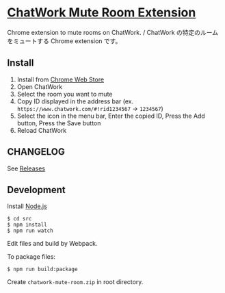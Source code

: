 # [ChatWork Mute Room Extension](https://github.com/chocoby/chatwork-mute-room-extension)

Chrome extension to mute rooms on ChatWork. / ChatWork の特定のルームをミュートする Chrome extension です。

## Install

1. Install from [Chrome Web Store](https://chrome.google.com/webstore/detail/chatwork-mute-room/hnilammhfaleikbmmobhedpohmkbonab)
1. Open ChatWork
1. Select the room you want to mute
1. Copy ID displayed in the address bar (ex. `https://www.chatwork.com/#!rid1234567` -> `1234567`)
1. Select the icon in the menu bar, Enter the copied ID, Press the Add button, Press the Save button
1. Reload ChatWork

## CHANGELOG

See [Releases](https://github.com/chocoby/chatwork-mute-room-extension/releases)

## Development

Install [Node.js](https://nodejs.org/en/download/)

```
$ cd src
$ npm install
$ npm run watch
```

Edit files and build by Webpack.

To package files:

```
$ npm run build:package
```

Create `chatwork-mute-room.zip` in root directory.
